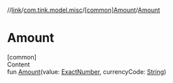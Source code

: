 //[link](../../index.md)/[com.tink.model.misc](../index.md)/[[common]Amount](index.md)/[Amount](-amount.md)



# Amount  
[common]  
Content  
fun [Amount](-amount.md)(value: [ExactNumber](../[common]-exact-number/index.md), currencyCode: [String](https://kotlinlang.org/api/latest/jvm/stdlib/kotlin/-string/index.html))  




